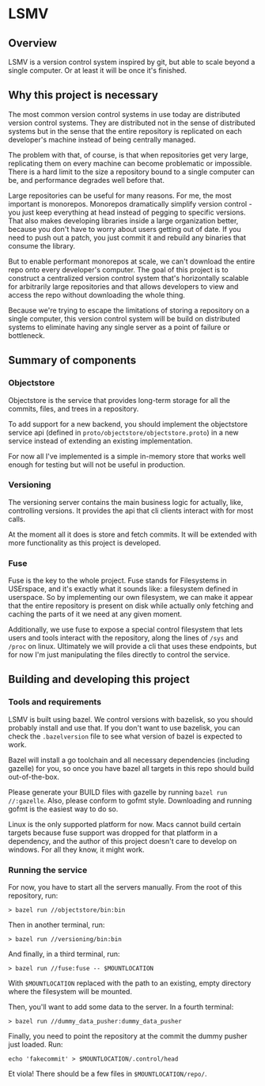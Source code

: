 # LSMV

## Overview

LSMV is a version control system inspired by git, but able to scale beyond a
single computer. Or at least it will be once it's finished.

## Why this project is necessary

The most common version control systems in use today are distributed version
control systems. They are distributed not in the sense of distributed systems
but in the sense that the entire repository is replicated on each developer's
machine instead of being centrally managed.

The problem with that, of course, is that when repositories get very large,
replicating them on every machine can become problematic or impossible. There is
a hard limit to the size a repository bound to a single computer can be, and
performance degrades well before that.

Large repositories can be useful for many reasons. For me, the most important
is monorepos. Monorepos dramatically simplify version control - you just keep
everything at head instead of pegging to specific versions. That also makes
developing libraries inside a large organization better, because you don't have
to worry about users getting out of date. If you need to push out a patch, you
just commit it and rebuild any binaries that consume the library.

But to enable performant monorepos at scale, we can't download the entire repo
onto every developer's computer. The goal of this project is to construct a
centralized version control system that's horizontally scalable for arbitrarily
large repositories and that allows developers to view and access the repo
without downloading the whole thing.

Because we're trying to escape the limitations of storing a repository on a
single computer, this version control system will be build on distributed
systems to eliminate having any single server as a point of failure or
bottleneck.

## Summary of components

### Objectstore

Objectstore is the service that provides long-term storage for all the commits,
files, and trees in a repository.

To add support for a new backend, you should implement the objectstore service
api (defined in `proto/objectstore/objectstore.proto`) in a new service instead
of extending an existing implementation.

For now all I've implemented is a simple in-memory store that works well enough
for testing but will not be useful in production.

### Versioning

The versioning server contains the main business logic for actually, like,
controlling versions. It provides the api that cli clients interact with for
most calls.

At the moment all it does is store and fetch commits. It will be extended with
more functionality as this project is developed.

### Fuse

Fuse is the key to the whole project. Fuse stands for Filesystems in USErspace,
and it's exactly what it sounds like: a filesystem defined in userspace. So by
implementing our own filesystem, we can make it appear that the entire
repository is present on disk while actually only fetching and caching the parts
of it we need at any given moment.

Additionally, we use fuse to expose a special control filesystem that lets users
and tools interact with the repository, along the lines of `/sys` and `/proc` on
linux. Ultimately we will provide a cli that uses these endpoints, but for now
I'm just manipulating the files directly to control the service.

## Building and developing this project

### Tools and requirements

LSMV is built using bazel. We control versions with bazelisk, so you should
probably install and use that. If you don't want to use bazelisk, you can check
the `.bazelversion` file to see what version of bazel is expected to work.

Bazel will install a go toolchain and all necessary dependencies (including
gazelle) for you, so once you have bazel all targets in this repo should build
out-of-the-box.

Please generate your BUILD files with gazelle by running `bazel run //:gazelle`.
Also, please conform to gofmt style. Downloading and running gofmt is the
easiest way to do so.

Linux is the only supported platform for now. Macs cannot build certain targets
because fuse support was dropped for that platform in a dependency, and the
author of this project doesn't care to develop on windows. For all they know, it
might work.

### Running the service

For now, you have to start all the servers manually. From the root of this
repository, run:
```
> bazel run //objectstore/bin:bin
```
Then in another terminal, run:
```
> bazel run //versioning/bin:bin
```
And finally, in a third terminal, run:
```
> bazel run //fuse:fuse -- $MOUNTLOCATION
```
With `$MOUNTLOCATION` replaced with the path to an existing, empty directory
where the filesystem will be mounted.

Then, you'll want to add some data to the server. In a fourth terminal:
```
> bazel run //dummy_data_pusher:dummy_data_pusher
```

Finally, you need to point the repository at the commit the dummy pusher just
loaded. Run:
```
echo 'fakecommit' > $MOUNTLOCATION/.control/head
```
Et viola! There should be a few files in `$MOUNTLOCATION/repo/`.

